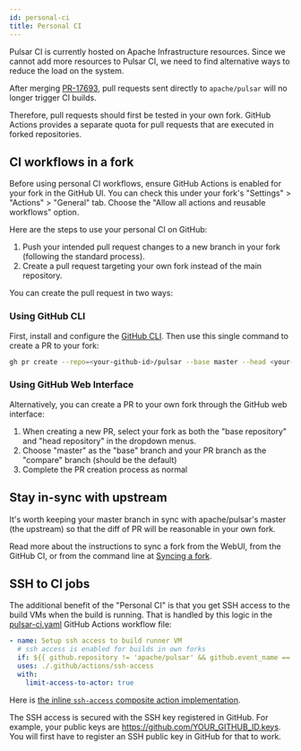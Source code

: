 ```yaml
---
id: personal-ci
title: Personal CI
---
```


Pulsar CI is currently hosted on Apache Infrastructure resources. Since we cannot add more resources to Pulsar CI, we need to find alternative ways to reduce the load on the system.

After merging [PR-17693](https://github.com/apache/pulsar/pull/17693), pull requests sent directly to `apache/pulsar` will no longer trigger CI builds.

Therefore, pull requests should first be tested in your own fork. GitHub Actions provides a separate quota for pull requests that are executed in forked repositories.

## CI workflows in a fork

Before using personal CI workflows, ensure GitHub Actions is enabled for your fork in the GitHub UI. You can check this under your fork's "Settings" > "Actions" > "General" tab.
Choose the "Allow all actions and reusable workflows" option.

Here are the steps to use your personal CI on GitHub:

1. Push your intended pull request changes to a new branch in your fork (following the standard process).
2. Create a pull request targeting your own fork instead of the main repository.

You can create the pull request in two ways:

### Using GitHub CLI

First, install and configure the [GitHub CLI](https://cli.github.com/). Then use this single command to create a PR to your fork:

```bash
gh pr create --repo=<your-github-id>/pulsar --base master --head <your-pr-branch> -f
```

### Using GitHub Web Interface

Alternatively, you can create a PR to your own fork through the GitHub web interface:

1. When creating a new PR, select your fork as both the "base repository" and "head repository" in the dropdown menus.
2. Choose "master" as the "base" branch and your PR branch as the "compare" branch (should be the default)
3. Complete the PR creation process as normal

## Stay in-sync with upstream

It's worth keeping your master branch in sync with apache/pulsar's master (the upstream) so that the diff of PR will be reasonable in your own fork.

Read more about the instructions to sync a fork from the WebUI, from the GitHub CI, or from the command line at [Syncing a fork](https://docs.github.com/en/pull-requests/collaborating-with-pull-requests/working-with-forks/syncing-a-fork). 

## SSH to CI jobs

The additional benefit of the "Personal CI" is that you get SSH access to the build VMs when the build is running. That is handled by this logic in the [pulsar-ci.yaml](https://github.com/apache/pulsar/blob/master/.github/workflows/pulsar-ci.yaml) GitHub Actions workflow file:

```yaml
- name: Setup ssh access to build runner VM
  # ssh access is enabled for builds in own forks
  if: ${{ github.repository != 'apache/pulsar' && github.event_name == 'pull_request' }}
  uses: ./.github/actions/ssh-access
  with:
    limit-access-to-actor: true
```

Here is [the inline `ssh-access` composite action implementation](https://github.com/apache/pulsar/blob/master/.github/actions/ssh-access/action.yml).

The SSH access is secured with the SSH key registered in GitHub. For example, your public keys are https://github.com/YOUR_GITHUB_ID.keys. You will first have to register an SSH public key in GitHub for that to work.
